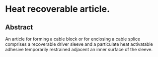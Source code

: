 # Heat recoverable article.

## Abstract
An article for forming a cable block or for enclosing a cable splice comprises a recoverable driver sleeve and a particulate heat activatable adhesive temporarily restrained adjacent an inner surface of the sleeve.